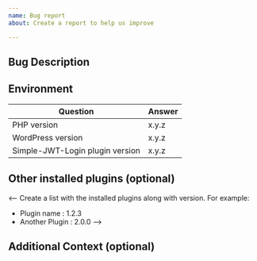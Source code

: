 ```yaml
---
name: Bug report
about: Create a report to help us improve

---
```


## Bug Description
<!--
Please provide a clear and concise description of what the bug is.

What did you expect to happen? What actually happened?
-->


## Environment

| Question                          | Answer
| ----------------------------------| -------
| PHP version                       | x.y.z
| WordPress version                 | x.y.z
| Simple-JWT-Login plugin version   | x.y.z

## Other installed plugins (optional)
<-- 
 Create a list with the installed plugins along with version. For example:
 - Plugin name : 1.2.3
 - Another Plugin : 2.0.0
-->

## Additional Context (optional)
<!-- Add any other context or screenshots about the problem here. -->
